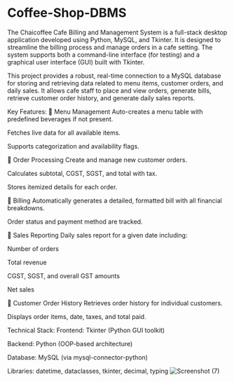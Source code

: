 # Coffee-Shop-DBMS
The Chaicoffee Cafe Billing and Management System is a full-stack desktop application developed using Python, MySQL, and Tkinter. It is designed to streamline the billing process and manage orders in a cafe setting. The system supports both a command-line interface (for testing) and a graphical user interface (GUI) built with Tkinter.

This project provides a robust, real-time connection to a MySQL database for storing and retrieving data related to menu items, customer orders, and daily sales. It allows cafe staff to place and view orders, generate bills, retrieve customer order history, and generate daily sales reports.

Key Features:
🔹 Menu Management
Auto-creates a menu table with predefined beverages if not present.

Fetches live data for all available items.


Supports categorization and availability flags.

🔹 Order Processing
Create and manage new customer orders.

Calculates subtotal, CGST, SGST, and total with tax.

Stores itemized details for each order.

🔹 Billing
Automatically generates a detailed, formatted bill with all financial breakdowns.

Order status and payment method are tracked.

🔹 Sales Reporting
Daily sales report for a given date including:

Number of orders

Total revenue

CGST, SGST, and overall GST amounts

Net sales

🔹 Customer Order History
Retrieves order history for individual customers.

Displays order items, date, taxes, and total paid.

Technical Stack:
Frontend: Tkinter (Python GUI toolkit)

Backend: Python (OOP-based architecture)

Database: MySQL (via mysql-connector-python)

Libraries: datetime, dataclasses, tkinter, decimal, typing
![Screenshot (7)](https://github.com/user-attachments/assets/1d427a34-afe3-433d-bbc4-a421d2a3b43a)

